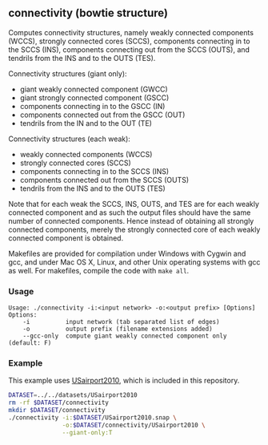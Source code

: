 connectivity (bowtie structure)
-------------------------------

Computes connectivity structures, namely weakly connected components (WCCS),
strongly connected cores (SCCS), components connecting in to the SCCS (INS),
components connecting out from the SCCS (OUTS), and tendrils from the INS
and to the OUTS (TES).

Connectivity structures (giant only):

  - giant weakly connected component (GWCC)
  - giant strongly connected component (GSCC)
  - components connecting in to the GSCC (IN)
  - components connected out from the GSCC (OUT)
  - tendrils from the IN and to the OUT (TE)

Connectivity structures (each weak):

  - weakly connected components (WCCS)
  - strongly connected cores (SCCS)
  - components connecting in to the SCCS (INS)
  - components connected out from the SCCS (OUTS)
  - tendrils from the INS and to the OUTS (TES)

Note that for each weak the SCCS, INS, OUTS, and TES are for each weakly
connected component and as such the output files should have the same
number of connected components. Hence instead of obtaining all strongly
connected components, merely the strongly connected core of each weakly
connected component is obtained.

Makefiles are provided for compilation under Windows with Cygwin and gcc,
and under Mac OS X, Linux, and other Unix operating systems with gcc as
well. For makefiles, compile the code with `make all`.

### Usage ###

```
Usage: ./connectivity -i:<input network> -o:<output prefix> [Options]
Options:
    -i          input network (tab separated list of edges)
    -o          output prefix (filename extensions added)
    --gcc-only  compute giant weakly connected component only (default: F) 
```

### Example ###

This example uses [USairport2010](/contrib/yins-enas/datasets/USairport2010),
which is included in this repository. 

```bash
DATASET=../../datasets/USairport2010
rm -rf $DATASET/connectivity
mkdir $DATASET/connectivity
./connectivity -i:$DATASET/USairport2010.snap \
               -o:$DATASET/connectivity/USairport2010 \
               --giant-only:T
```